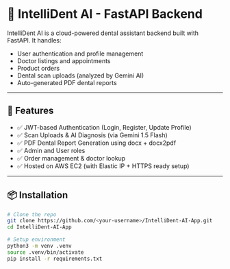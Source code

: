 # 🦷 IntelliDent AI - FastAPI Backend

IntelliDent AI is a cloud-powered dental assistant backend built with FastAPI. It handles:

- User authentication and profile management
- Doctor listings and appointments
- Product orders
- Dental scan uploads (analyzed by Gemini AI)
- Auto-generated PDF dental reports

---

## 🚀 Features

- ✅ JWT-based Authentication (Login, Register, Update Profile)
- ✅ Scan Uploads & AI Diagnosis (via Gemini 1.5 Flash)
- ✅ PDF Dental Report Generation using docx + docx2pdf
- ✅ Admin and User roles
- ✅ Order management & doctor lookup
- ✅ Hosted on AWS EC2 (with Elastic IP + HTTPS ready setup)

---

## 📦 Installation

```bash
# Clone the repo
git clone https://github.com/<your-username>/IntelliDent-AI-App.git
cd IntelliDent-AI-App

# Setup environment
python3 -m venv .venv
source .venv/bin/activate
pip install -r requirements.txt
